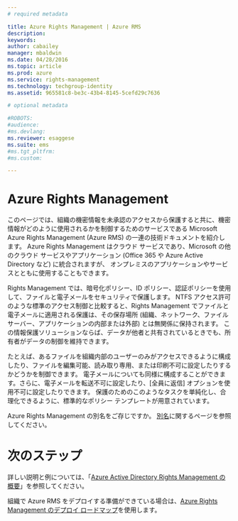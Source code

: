 ```yaml
---
# required metadata

title: Azure Rights Management | Azure RMS
description:
keywords:
author: cabailey
manager: mbaldwin
ms.date: 04/28/2016
ms.topic: article
ms.prod: azure
ms.service: rights-management
ms.technology: techgroup-identity
ms.assetid: 965581c8-be3c-43b4-8145-5cefd29c7636

# optional metadata

#ROBOTS:
#audience:
#ms.devlang:
ms.reviewer: esaggese
ms.suite: ems
#ms.tgt_pltfrm:
#ms.custom:

---
```


# Azure Rights Management
このページでは、組織の機密情報を未承認のアクセスから保護すると共に、機密情報がどのように使用されるかを制御するためのサービスである Microsoft Azure Rights Management (Azure RMS) の一連の技術ドキュメントを紹介します。 Azure Rights Management はクラウド サービスであり、Microsoft の他のクラウド サービスやアプリケーション (Office 365 や Azure Active Directory など) に統合されますが、 オンプレミスのアプリケーションやサービスとともに使用することもできます。

Rights Management では、暗号化ポリシー、ID ポリシー、認証ポリシーを使用して、ファイルと電子メールをセキュリティで保護します。 NTFS アクセス許可のような標準のアクセス制御と比較すると、Rights Management でファイルと電子メールに適用される保護は、その保存場所 (組織、ネットワーク、ファイル サーバー、アプリケーションの内部または外部) とは無関係に保持されます。 この情報保護ソリューションならば、データが他者と共有されているときでも、所有者がデータの制御を維持できます。

たとえば、あるファイルを組織内部のユーザーのみがアクセスできるように構成したり、ファイルを編集可能、読み取り専用、または印刷不可に設定したりするかどうかを制御できます。 電子メールについても同様に構成することができます。さらに、電子メールを転送不可に設定したり、[全員に返信] オプションを使用不可に設定したりできます。 保護のためのこのようなタスクを単純化し、合理化できるように、標準的なポリシー テンプレートが用意されています。

Azure Rights Management の別名をご存じですか。  [別名](azure-rms-aka.md)に関するページを参照してください。

# 次のステップ
詳しい説明と例については、「[Azure Active Directory Rights Management の概要](what-is-azure-rms.md)」を参照してください。

組織で Azure RMS をデプロイする準備ができている場合は、[Azure Rights Management のデプロイ ロードマップ](../plan-design/deployment-roadmap.md)を使用します。




<!--HONumber=Apr16_HO3-->


